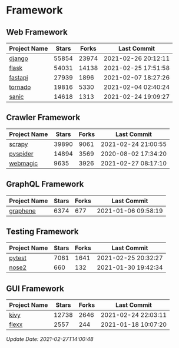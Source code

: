 # Framework

## Web Framework
| Project Name | Stars | Forks | Last Commit |
| ------------ | ----- | ----- | ----------- |
| [django](https://github.com/django/django) | 55854 | 23974 | 2021-02-26 20:12:11 |
| [flask](https://github.com/pallets/flask) | 54031 | 14138 | 2021-02-25 17:51:58 |
| [fastapi](https://github.com/tiangolo/fastapi) | 27939 | 1896 | 2021-02-07 18:27:26 |
| [tornado](https://github.com/tornadoweb/tornado) | 19816 | 5330 | 2021-02-04 02:40:24 |
| [sanic](https://github.com/sanic-org/sanic) | 14618 | 1313 | 2021-02-24 19:09:27 |

## Crawler Framework
| Project Name | Stars | Forks | Last Commit |
| ------------ | ----- | ----- | ----------- |
| [scrapy](https://github.com/scrapy/scrapy) | 39890 | 9061 | 2021-02-24 21:00:55 |
| [pyspider](https://github.com/binux/pyspider) | 14894 | 3569 | 2020-08-02 17:34:20 |
| [webmagic](https://github.com/code4craft/webmagic) | 9635 | 3926 | 2021-02-27 08:17:10 |

## GraphQL Framework
| Project Name | Stars | Forks | Last Commit |
| ------------ | ----- | ----- | ----------- |
| [graphene](https://github.com/graphql-python/graphene) | 6374 | 677 | 2021-01-06 09:58:19 |

## Testing Framework
| Project Name | Stars | Forks | Last Commit |
| ------------ | ----- | ----- | ----------- |
| [pytest](https://github.com/pytest-dev/pytest) | 7061 | 1641 | 2021-02-25 20:32:27 |
| [nose2](https://github.com/nose-devs/nose2) | 660 | 132 | 2021-01-30 19:42:34 |

## GUI Framework
| Project Name | Stars | Forks | Last Commit |
| ------------ | ----- | ----- | ----------- |
| [kivy](https://github.com/kivy/kivy) | 12738 | 2646 | 2021-02-24 22:03:11 |
| [flexx](https://github.com/flexxui/flexx) | 2557 | 244 | 2021-01-18 10:07:20 |

*Update Date: 2021-02-27T14:00:48*
